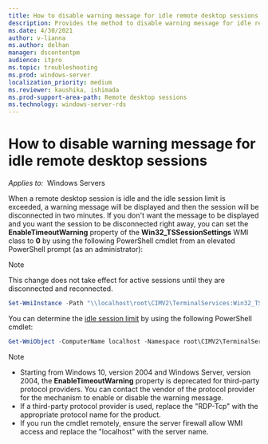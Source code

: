 ```yaml
---
title: How to disable warning message for idle remote desktop sessions
description: Provides the method to disable warning message for idle remote desktop sessions by using PowerShell.
ms.date: 4/30/2021
author: v-lianna 
ms.author: delhan
manager: dscontentpm
audience: itpro
ms.topic: troubleshooting
ms.prod: windows-server
localization_priority: medium
ms.reviewer: kaushika, ishimada
ms.prod-support-area-path: Remote desktop sessions
ms.technology: windows-server-rds
--- 
```

# How to disable warning message for idle remote desktop sessions

_Applies to:_ &nbsp;Windows Servers  

When a remote desktop session is idle and the idle session limit is exceeded, a warning message will be displayed and then the session will be disconnected in two minutes. If you don't want the message to be displayed and you want the session to be disconnected right away, you can set the **EnableTimeoutWarning** property of the **Win32_TSSessionSettings** WMI class to **0** by using the following PowerShell cmdlet from an elevated PowerShell prompt (as an administrator):

> [!NOTE]
> This change does not take effect for active sessions until they are disconnected and reconnected.

```powershell
Set-WmiInstance -Path "\\localhost\root\CIMV2\TerminalServices:Win32_TSSessionSetting.TerminalName='RDP-Tcp'" -Argument @{EnableTimeoutWarning=0}
```

You can determine the [idle session limit](/previous-versions/windows/it-pro/windows-server-2008-R2-and-2008/cc754272(v=ws.11)) by using the following PowerShell cmdlet:

```powershell
Get-WmiObject -ComputerName localhost -Namespace root\CIMV2\TerminalServices -Class Win32_TSSessionSetting  -filter "TerminalName = 'RDP-Tcp'" | select IdleSessionLimit
```

> [!NOTE]
>
> - Starting from Windows 10, version 2004 and Windows Server, version 2004, the **EnableTimeoutWarning** property is deprecated for third-party protocol providers. You can contact the vendor of the protocol provider for the mechanism to enable or disable the warning message.
> - If a third-party protocol provider is used, replace the "RDP-Tcp" with the appropriate protocol name for the product.
> - If you run the cmdlet remotely, ensure the server firewall allow WMI access and replace the "localhost" with the server name.
